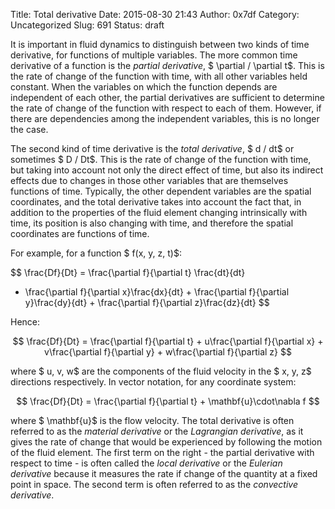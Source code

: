 Title: Total derivative
Date: 2015-08-30 21:43
Author: 0x7df
Category: Uncategorized
Slug: 691
Status: draft

It is important in fluid dynamics to distinguish between two kinds of
time derivative, for functions of multiple variables. The more common
time derivative of a function is the *partial derivative*,
$ \partial / \partial t$. This is the rate of change of
the function with time, with all other variables held constant. When the
variables on which the function depends are independent of each other,
the partial derivatives are sufficient to determine the rate of change
of the function with respect to each of them. However, if there are
dependencies among the independent variables, this is no longer the
case.

The second kind of time derivative is the *total derivative*, $ d / dt$
or sometimes $ D / Dt$. This
is the rate of change of the function with time, but taking into account
not only the direct effect of time, but also its indirect effects due to
changes in those other variables that are themselves functions of time.
Typically, the other dependent variables are the spatial coordinates,
and the total derivative takes into account the fact that, in addition
to the properties of the fluid element changing intrinsically with time,
its position is also changing with time, and therefore the spatial
coordinates are functions of time.

For example, for a function $ f(x, y, z, t)$:

$$ \frac{Df}{Dt} = \frac{\partial f}{\partial t} \frac{dt}{dt}
+ \frac{\partial f}{\partial x}\frac{dx}{dt} + \frac{\partial
f}{\partial y}\frac{dy}{dt} + \frac{\partial f}{\partial
z}\frac{dz}{dt} $$

Hence:

$$ \frac{Df}{Dt} = \frac{\partial f}{\partial t} +
u\frac{\partial f}{\partial x} + v\frac{\partial f}{\partial y} +
w\frac{\partial f}{\partial z} $$

where $ u, v, w$ are the components of the fluid
velocity in the $ x, y, z$ directions
respectively. In vector notation, for any coordinate system:

$$ \frac{Df}{Dt} = \frac{\partial f}{\partial t} +
\mathbf{u}\cdot\nabla f $$

where $ \mathbf{u}$ is the flow velocity. The
total derivative is often referred to as the *material derivative* or
the *Lagrangian derivative*, as it gives the rate of change that would
be experienced by following the motion of the fluid element. The first
term on the right - the partial derivative with respect to time - is
often called the *local derivative* or the *Eulerian derivative* because
it measures the rate if change of the quantity at a fixed point in
space. The second term is often referred to as the *convective
derivative*.

